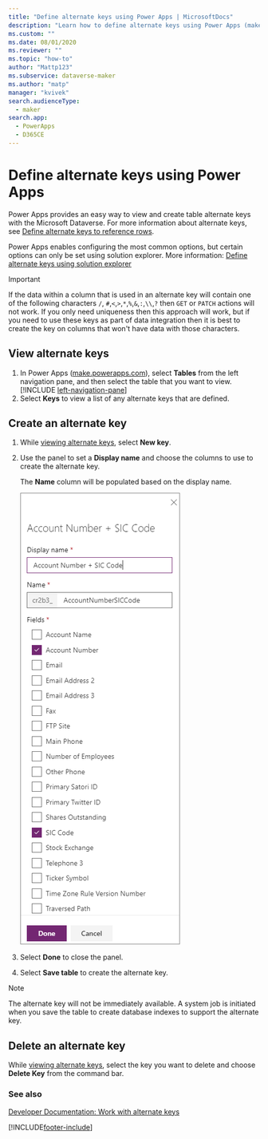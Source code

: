 ```yaml
---
title: "Define alternate keys using Power Apps | MicrosoftDocs"
description: "Learn how to define alternate keys using Power Apps (make.powerapps.com)"
ms.custom: ""
ms.date: 08/01/2020
ms.reviewer: ""
ms.topic: "how-to"
author: "Mattp123"
ms.subservice: dataverse-maker
ms.author: "matp"
manager: "kvivek"
search.audienceType: 
  - maker
search.app: 
  - PowerApps
  - D365CE
---
```

# Define alternate keys using Power Apps

Power Apps provides an easy way to view and create table alternate keys with the Microsoft Dataverse. For more information about alternate keys, see [Define alternate keys to reference rows](define-alternate-keys-reference-records.md).

Power Apps enables configuring the most common options, but certain options can only be set using solution explorer. More information: [Define alternate keys using solution explorer](define-alternate-keys-solution-explorer.md)

> [!IMPORTANT]
> If the data within a column that is used in an alternate key will contain one of the following characters `/`, `#`,`<`,`>`,`*`,`%`,`&`,`:`,`\\`,`?` then `GET` or `PATCH` actions will not work. If you only need uniqueness then this approach will work, but if you need to use these keys as part of data integration then it is best to create the key on columns that won't have data with those characters.

## View alternate keys

1. In Power Apps ([make.powerapps.com](https://make.powerapps.com/?utm_source=padocs&utm_medium=linkinadoc&utm_campaign=referralsfromdoc)), select **Tables** from the left navigation pane, and then select the table that you want to view. [!INCLUDE [left-navigation-pane](../../includes/left-navigation-pane.md)]
2. Select **Keys** to view a list of any alternate keys that are defined.

## Create an alternate key

1. While [viewing alternate keys](#view-alternate-keys), select **New key**.
2. Use the panel to set a **Display name** and choose the columns to use to create the alternate key.

    The **Name** column will be populated based on the display name.

    ![Example Alternate Key Definition.](media/alternate-key-account-number-sic-code.png)

1. Select **Done** to close the panel.
2. Select **Save table** to create the alternate key.

> [!NOTE]
> The alternate key will not be immediately available. A system job is initiated when you save the table to create database indexes to support the alternate key.

## Delete an alternate key

While [viewing alternate keys](#view-alternate-keys), select the key you want to delete and choose **Delete Key** from the command bar.

### See also

[Developer Documentation: Work with alternate keys](../../developer/data-platform/define-alternate-keys-entity.md)


[!INCLUDE[footer-include](../../includes/footer-banner.md)]
